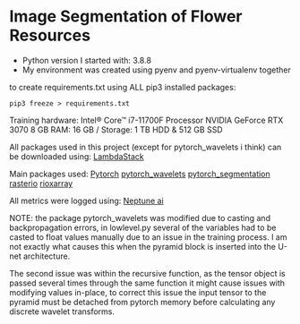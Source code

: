 # Image Segmentation of Flower Resources #

* Python version I started with: 3.8.8
* My environment was created using pyenv and pyenv-virtualenv together

to create requirements.txt using ALL pip3 installed packages:

```
pip3 freeze > requirements.txt
```

Training hardware:
Intel® Core™ i7-11700F Processor
NVIDIA GeForce RTX 3070 8 GB
RAM: 16 GB / Storage: 1 TB HDD & 512 GB SSD

All packages used in this project (except for pytorch_wavelets i think) can be downloaded using:
[LambdaStack](https://lambdalabs.com/lambda-stack-deep-learning-software)

Main packages used:
[Pytorch](https://pytorch.org/)
[pytorch_wavelets](https://github.com/fbcotter/pytorch_wavelets)
[pytorch_segmentation](https://github.com/qubvel/segmentation_models.pytorch)
[rasterio](https://rasterio.readthedocs.io/en/latest/)
[rioxarray](https://corteva.github.io/rioxarray/stable/)

All metrics were logged using:
[Neptune ai](https://neptune.ai/)

NOTE: 
the package pytorch_wavelets was modified due to casting and backpropagation errors, in lowlevel.py several of the variables had to be casted to float values manually due to an issue in the training process. I am not exactly what causes this when the pyramid block is inserted into the U-net architecture. 

The second issue was within the recursive function, as the tensor object is passed several times through the same function it might cause issues with modifying values in-place, to correct this issue the input tensor to the pyramid must be detached from pytorch memory before calculating any discrete
wavelet transforms.

